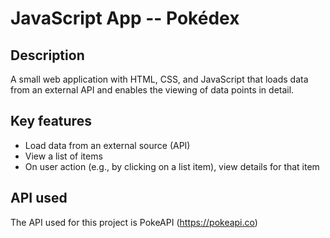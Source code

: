 # JavaScript App -- Pokédex

## Description
A small web application with HTML, CSS, and JavaScript that loads
data from an external API and enables the viewing of data points in detail.

## Key features
* Load data from an external source (API)
* View a list of items
* On user action (e.g., by clicking on a list item), view details for that item

## API used
The API used for this project is PokeAPI (https://pokeapi.co)